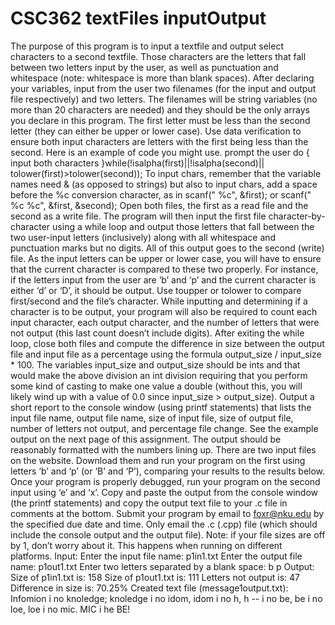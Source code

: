 # CSC362 textFiles inputOutput
 
The
purpose of this program is to input a textfile and output select characters to a second textfile. Those
characters are the letters that fall between two letters input by the user, as well as punctuation and
whitespace (note: whitespace is more than blank spaces).
After declaring your variables, input from the user two filenames (for the input and output file
respectively) and two letters. The filenames will be string variables (no more than 20 characters
are needed) and they should be the only arrays you declare in this program. The first letter must
be less than the second letter (they can either be upper or lower case). Use data verification to
ensure both input characters are letters with the first being less than the second. Here is an example
of code you might use.
prompt the user
do {
input both characters
}while(!isalpha(first)||!isalpha(second)||
tolower(first)>tolower(second));
To input chars, remember that the variable names need & (as opposed to strings) but also to input
chars, add a space before the %c conversion character, as in scanf(" %c", &first); or
scanf(" %c %c", &first, &second);
Open both files, the first as a read file and the second as a write file. The program will then input
the first file character-by-character using a while loop and output those letters that fall between the
two user-input letters (inclusively) along with all whitespace and punctuation marks but no digits.
All of this output goes to the second (write) file. As the input letters can be upper or lower case,
you will have to ensure that the current character is compared to these two properly. For instance,
if the letters input from the user are ‘b’ and ‘p’ and the current character is either ‘d’ or ‘D’, it
should be output. Use toupper or tolower to compare first/second and the file’s character.
While inputting and determining if a character is to be output, your program will also be required
to count each input character, each output character, and the number of letters that were not output
(this last count doesn’t include digits). After exiting the while loop, close both files and compute
the difference in size between the output file and input file as a percentage using the formula
output_size / input_size * 100. The variables input_size and output_size should be
ints and that would make the above division an int division requiring that you perform some kind
of casting to make one value a double (without this, you will likely wind up with a value of 0.0
since input_size > output_size). Output a short report to the console window (using printf
statements) that lists the input file name, output file name, size of input file, size of output file,
number of letters not output, and percentage file change. See the example output on the next page
of this assignment. The output should be reasonably formatted with the numbers lining up.
There are two input files on the website. Download them and run your program on the first using
letters ‘b’ and ‘p’ (or ‘B’ and ‘P’), comparing your results to the results below. Once your program
is properly debugged, run your program on the second input using ‘e’ and ‘x’. Copy and paste the
output from the console window (the printf statements) and copy the output text file to your .c
file in comments at the bottom. Submit your program by email to foxr@nku.edu by the specified
due date and time. Only email the .c (.cpp) file (which should include the console output and the
output file). Note: if your file sizes are off by 1, don’t worry about it. This happens when running
on different platforms.
Input:
Enter the input file name: p1in1.txt
Enter the output file name: p1out1.txt
Enter two letters separated by a blank space: b p
Output:
Size of p1in1.txt is: 158
Size of p1out1.txt is: 111
Letters not output is: 47
Difference in size is: 70.25%
Created text file (message1output.txt):
Infomion i no knoledge;
knoledge i no idom,
idom i no h,
h -- i no be,
be i no loe,
loe i no mic.
MIC i he BE!